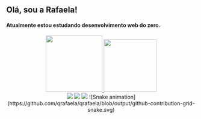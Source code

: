 ## Olá, sou a Rafaela!
<h4>Atualmente estou estudando desenvolvimento web do zero. </h4>


<div align="center">
  <a href="hhttps://github.com/qrafaela">
  <img height="150em" src="https://github-readme-stats.vercel.app/api?username=qrafaela&show_icons=true&theme=codeSTACKr&include_all_commits=true&count_private=true"/> 
  <img height="140em" src="https://github-readme-stats.vercel.app/api/top-langs/?username=qrafaela&layout=compact&langs_count=7&theme=codeSTACKr"/>

<div> 
  <a href="https://www.instagram.com/q_rafaela/" target="_blank"><img src="https://img.shields.io/badge/-Instagram-%23E4405F?style=for-the-badge&logo=instagram&logoColor=white" target="_blank"></a>
 	<a href = "mailto:rafaela.queiroz990@gmail.com"><img src="https://img.shields.io/badge/-Gmail-%23333?style=for-the-badge&logo=gmail&logoColor=white" target="_blank"></a>
  <a href="https://www.linkedin.com/in/qrafaela" target="_blank"><img src="https://img.shields.io/badge/-LinkedIn-%230077B5?style=for-the-badge&logo=linkedin&logoColor=white" target="_blank"></a> 
![Snake animation](https://github.com/qrafaela/qrafaela/blob/output/github-contribution-grid-snake.svg)
